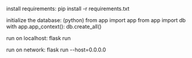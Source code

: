 install requirements:
pip install -r requirements.txt

initialize the database:
(python)
from app import app
from app import db
with app.app_context():
    db.create_all()

run on localhost:
flask run

run on network:
flask run --host=0.0.0.0